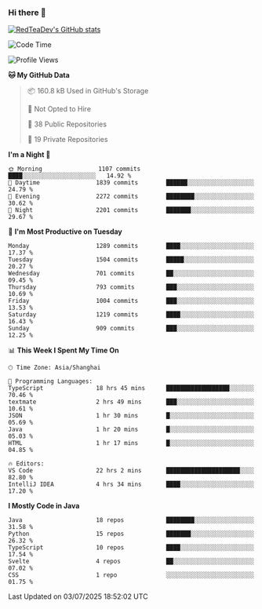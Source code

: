 ### Hi there 👋

<!--
**RedTeaDev/RedTeaDev** is a ✨ _special_ ✨ repository because its `README.md` (this file) appears on your GitHub profile.

Here are some ideas to get you started:

- 🔭 I’m currently working on ...
- 🌱 I’m currently learning ...
- 👯 I’m looking to collaborate on ...
- 🤔 I’m looking for help with ...
- 💬 Ask me about ...
- 📫 How to reach me: ...
- 😄 Pronouns: ...
- ⚡ Fun fact: ...
-->

<!--
[![wakatime](https://wakatime.com/badge/user/6b101ed0-04c0-4490-9283-eb61f2efff96.svg)](https://wakatime.com/@6b101ed0-04c0-4490-9283-eb61f2efff96)
!-->

[![RedTeaDev's GitHub stats](https://github-readme-stats.vercel.app/api?username=RedTeaDev\&include_all_commits=true)](https://github.com/anuraghazra/github-readme-stats)
<!--
[![willianrod's wakatime stats](https://github-readme-stats.vercel.app/api/wakatime?username=RedTeaDev)](https://github.com/anuraghazra/github-readme-stats)
!-->
<!--START_SECTION:waka-->
![Code Time](http://img.shields.io/badge/Code%20Time-3%2C343%20hrs%2052%20mins-blue)

![Profile Views](http://img.shields.io/badge/Profile%20Views-0-blue)

**🐱 My GitHub Data** 

> 📦 160.8 kB Used in GitHub's Storage 
 > 
> 🚫 Not Opted to Hire
 > 
> 📜 38 Public Repositories 
 > 
> 🔑 19 Private Repositories 
 > 
**I'm a Night 🦉** 

```text
🌞 Morning                1107 commits        ████░░░░░░░░░░░░░░░░░░░░░   14.92 % 
🌆 Daytime                1839 commits        ██████░░░░░░░░░░░░░░░░░░░   24.79 % 
🌃 Evening                2272 commits        ████████░░░░░░░░░░░░░░░░░   30.62 % 
🌙 Night                  2201 commits        ███████░░░░░░░░░░░░░░░░░░   29.67 % 
```
📅 **I'm Most Productive on Tuesday** 

```text
Monday                   1289 commits        ████░░░░░░░░░░░░░░░░░░░░░   17.37 % 
Tuesday                  1504 commits        █████░░░░░░░░░░░░░░░░░░░░   20.27 % 
Wednesday                701 commits         ██░░░░░░░░░░░░░░░░░░░░░░░   09.45 % 
Thursday                 793 commits         ███░░░░░░░░░░░░░░░░░░░░░░   10.69 % 
Friday                   1004 commits        ███░░░░░░░░░░░░░░░░░░░░░░   13.53 % 
Saturday                 1219 commits        ████░░░░░░░░░░░░░░░░░░░░░   16.43 % 
Sunday                   909 commits         ███░░░░░░░░░░░░░░░░░░░░░░   12.25 % 
```


📊 **This Week I Spent My Time On** 

```text
🕑︎ Time Zone: Asia/Shanghai

💬 Programming Languages: 
TypeScript               18 hrs 45 mins      ██████████████████░░░░░░░   70.46 % 
textmate                 2 hrs 49 mins       ███░░░░░░░░░░░░░░░░░░░░░░   10.61 % 
JSON                     1 hr 30 mins        █░░░░░░░░░░░░░░░░░░░░░░░░   05.69 % 
Java                     1 hr 20 mins        █░░░░░░░░░░░░░░░░░░░░░░░░   05.03 % 
HTML                     1 hr 17 mins        █░░░░░░░░░░░░░░░░░░░░░░░░   04.85 % 

🔥 Editors: 
VS Code                  22 hrs 2 mins       █████████████████████░░░░   82.80 % 
IntelliJ IDEA            4 hrs 34 mins       ████░░░░░░░░░░░░░░░░░░░░░   17.20 % 
```

**I Mostly Code in Java** 

```text
Java                     18 repos            ████████░░░░░░░░░░░░░░░░░   31.58 % 
Python                   15 repos            ███████░░░░░░░░░░░░░░░░░░   26.32 % 
TypeScript               10 repos            ████░░░░░░░░░░░░░░░░░░░░░   17.54 % 
Svelte                   4 repos             ██░░░░░░░░░░░░░░░░░░░░░░░   07.02 % 
CSS                      1 repo              ░░░░░░░░░░░░░░░░░░░░░░░░░   01.75 % 
```




 Last Updated on 03/07/2025 18:52:02 UTC
<!--END_SECTION:waka-->


